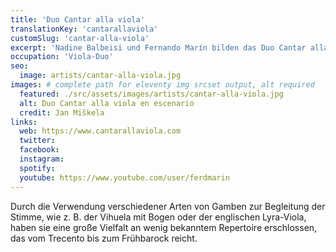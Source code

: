 ```yaml
---
title: 'Duo Cantar alla viola'
translationKey: 'cantarallaviola'
customSlug: 'cantar-alla-viola'
excerpt: 'Nadine Balbeisi und Fernando Marín bilden das Duo Cantar alla Viola.  Seit über 16 Jahren widmen sie sich der Erforschung und Interpretation von Renaissancemusik, um diese exquisite musikalische Praxis des Gesangs mit der Streichviola wiederzubeleben. '
occupation: 'Viola-Duo'
seo:
  image: artists/cantar-alla-viola.jpg
images: # complete path for eleventy img srcset output, alt required
  featured: ./src/assets/images/artists/cantar-alla-viola.jpg
  alt: Duo Cantar alla viola en escenario
  credit: Jan Miškela
links:
  web: https://www.cantarallaviola.com
  twitter:
  facebook:
  instagram:
  spotify:
  youtube: https://www.youtube.com/user/ferdmarin
---
```


Durch die Verwendung verschiedener Arten von Gamben zur Begleitung der Stimme, wie z. B. der Vihuela mit Bogen oder der englischen Lyra-Viola, haben sie eine große Vielfalt an wenig bekanntem Repertoire erschlossen, das vom Trecento bis zum Frühbarock reicht.
